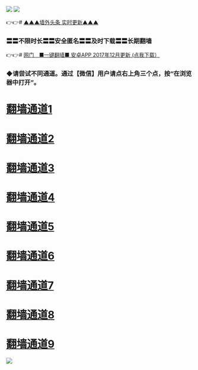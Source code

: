 <tr>
    <td align=center><img src="https://github.com/gyhhx/image-upload/blob/master/gy2-1.jpg" /></td>
 </tr> 
<tr>
  <td align=center><img src="https://github.com/gyhhx/image-upload/blob/master/%E5%BE%AE%E4%BF%A1%E8%AF%B4%E6%98%8E4.jpg" /></td>  
</tr>

👉👉# <a href="http://41346234.wx.tq.xn--lavamki-9wa.fi/show.htm?ogNews&from=gitgy">▲▲▲墙外头条  实时更新▲▲▲</a>

### 〓〓不限时长〓〓安全匿名〓〓及时下载〓〓长期翻墙
👉👉#  <a href="http://t.cn/RTk8U6c">网门　■一键翻墙■ 安卓APP 2017年12月更新 (点我下载）</a>

### ◆请尝试不同通道。通过【微信】用户请点右上角三个点，按“在浏览器中打开”。
   #  <a target="_blank" href="https://s3.ap-south-1.amazonaws.com/ogatem/show.htm?from=gitgy">翻墙通道1</a>
   #  <a target="_blank" href="https://s3.ap-northeast-2.amazonaws.com/ogates/show.htm?from=gitgy">翻墙通道2</a>
   #  <a target="_blank" href="https://s3.amazonaws.com/ogate/show.htm?from=gitgy">翻墙通道3</a><br/>
   #  <a target="_blank" href="https://s3-us-west-1.amazonaws.com/ogaten/show.htm?from=gitgy">翻墙通道4</a>
   #  <a target="_blank" href="https://s3.us-east-2.amazonaws.com/ogateh/show.htm?from=gitgy">翻墙通道5</a>
   #  <a target="_blank" href="https://s3.eu-central-1.amazonaws.com/ogatef/show.htm?from=gitgy">翻墙通道6</a><br/>   
   #  <a target="_blank" href="https://s3.eu-west-2.amazonaws.com/ogatel/show.htm?from=gitgy">翻墙通道7</a>
   #  <a target="_blank" href="https://s3.ca-central-1.amazonaws.com/ogatec/show.htm?from=gitgy">翻墙通道8</a>
   #  <a target="_blank" href="https://s3-ap-southeast-2.amazonaws.com/ogatey/show.htm?from=gitgy">翻墙通道9</a>


<tr>
  <td align=center><img src=" https://github.com/gyhhx/image-upload/blob/master/ogate-c.JPG" /></td>  
</tr>
